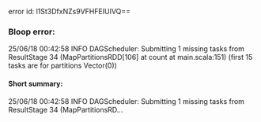 error id: l1St3DfxNZs9VFHFEIUIVQ==
### Bloop error:

25/06/18 00:42:58 INFO DAGScheduler: Submitting 1 missing tasks from ResultStage 34 (MapPartitionsRDD[106] at count at main.scala:151) (first 15 tasks are for partitions Vector(0))
#### Short summary: 

25/06/18 00:42:58 INFO DAGScheduler: Submitting 1 missing tasks from ResultStage 34 (MapPartitionsRD...
